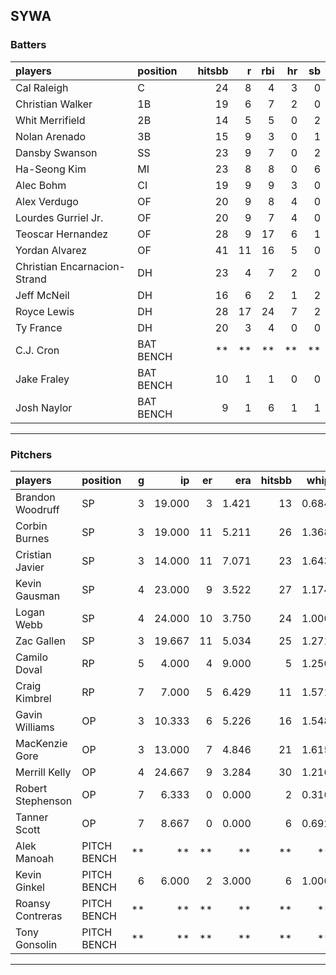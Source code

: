 ## SYWA

### Batters

 
|players                      |position  | hitsbb|  r| rbi| hr| sb| 
|:----------------------------|:---------|------:|--:|---:|--:|--:| 
|Cal Raleigh                  |C         |     24|  8|   4|  3|  0| 
|Christian Walker             |1B        |     19|  6|   7|  2|  0| 
|Whit Merrifield              |2B        |     14|  5|   5|  0|  2| 
|Nolan Arenado                |3B        |     15|  9|   3|  0|  1| 
|Dansby Swanson               |SS        |     23|  9|   7|  0|  2| 
|Ha-Seong Kim                 |MI        |     23|  8|   8|  0|  6| 
|Alec Bohm                    |CI        |     19|  9|   9|  3|  0| 
|Alex Verdugo                 |OF        |     20|  9|   8|  4|  0| 
|Lourdes Gurriel Jr.          |OF        |     20|  9|   7|  4|  0| 
|Teoscar Hernandez            |OF        |     28|  9|  17|  6|  1| 
|Yordan Alvarez               |OF        |     41| 11|  16|  5|  0| 
|Christian Encarnacion-Strand |DH        |     23|  4|   7|  2|  0| 
|Jeff McNeil                  |DH        |     16|  6|   2|  1|  2| 
|Royce Lewis                  |DH        |     28| 17|  24|  7|  2| 
|Ty France                    |DH        |     20|  3|   4|  0|  0| 
|C.J. Cron                    |BAT BENCH |     **| **|  **| **| **| 
|Jake Fraley                  |BAT BENCH |     10|  1|   1|  0|  0| 
|Josh Naylor                  |BAT BENCH |      9|  1|   6|  1|  1| 


* * *

### Pitchers

 
|players           |position    |  g|     ip| er|   era| hitsbb|  whip| so|  w| sv| 
|:-----------------|:-----------|--:|------:|--:|-----:|------:|-----:|--:|--:|--:| 
|Brandon Woodruff  |SP          |  3| 19.000|  3| 1.421|     13| 0.684| 25|  2|  0| 
|Corbin Burnes     |SP          |  3| 19.000| 11| 5.211|     26| 1.368| 19|  0|  0| 
|Cristian Javier   |SP          |  3| 14.000| 11| 7.071|     23| 1.643| 17|  0|  0| 
|Kevin Gausman     |SP          |  4| 23.000|  9| 3.522|     27| 1.174| 30|  2|  0| 
|Logan Webb        |SP          |  4| 24.000| 10| 3.750|     24| 1.000| 15|  1|  0| 
|Zac Gallen        |SP          |  3| 19.667| 11| 5.034|     25| 1.271| 16|  1|  0| 
|Camilo Doval      |RP          |  5|  4.000|  4| 9.000|      5| 1.250|  5|  0|  3| 
|Craig Kimbrel     |RP          |  7|  7.000|  5| 6.429|     11| 1.571|  9|  0|  3| 
|Gavin Williams    |OP          |  3| 10.333|  6| 5.226|     16| 1.548|  9|  1|  0| 
|MacKenzie Gore    |OP          |  3| 13.000|  7| 4.846|     21| 1.615| 10|  1|  0| 
|Merrill Kelly     |OP          |  4| 24.667|  9| 3.284|     30| 1.216| 31|  1|  0| 
|Robert Stephenson |OP          |  7|  6.333|  0| 0.000|      2| 0.316| 11|  0|  0| 
|Tanner Scott      |OP          |  7|  8.667|  0| 0.000|      6| 0.692|  7|  1|  4| 
|Alek Manoah       |PITCH BENCH | **|     **| **|    **|     **|    **| **| **| **| 
|Kevin Ginkel      |PITCH BENCH |  6|  6.000|  2| 3.000|      6| 1.000|  9|  1|  1| 
|Roansy Contreras  |PITCH BENCH | **|     **| **|    **|     **|    **| **| **| **| 
|Tony Gonsolin     |PITCH BENCH | **|     **| **|    **|     **|    **| **| **| **| 


* * *


